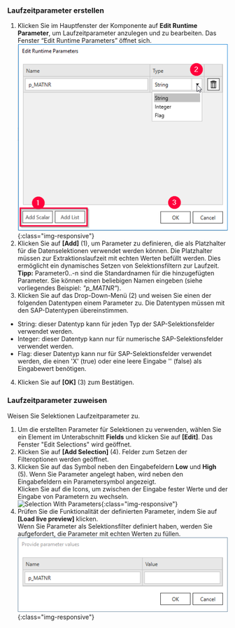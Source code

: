 

### Laufzeitparameter erstellen 

1. Klicken Sie im Hauptfenster der Komponente auf **Edit Runtime Parameter**, um Laufzeitparameter anzulegen und zu bearbeiten. 
Das Fenster “Edit Runtime Parameters” öffnet sich.<br> 
![Add parameters](/img/content/odp/odp-settings-add-parameters.png){:class="img-responsive"}<br> 
2. Klicken Sie auf **[Add]** (1), um Parameter zu definieren, die als Platzhalter für die Datenselektionen verwendet werden können. Die Platzhalter müssen zur Extraktionslaufzeit mit echten Werten befüllt werden. 
Dies ermöglicht ein dynamisches Setzen von Selektionsfiltern zur Laufzeit.<br>
**Tipp:** Parameter0..-n sind die Standardnamen für die hinzugefügten Parameter. Sie können einen beliebigen Namen eingeben (siehe vorliegendes Beispiel: *"p_MATNR"*).
3. Klicken Sie auf das Drop-Down-Menü (2) und weisen Sie einen der folgenden Datentypen einem Parameter zu. Die Datentypen müssen mit den SAP-Datentypen übereinstimmen. 
- String: dieser Datentyp kann für jeden Typ der SAP-Selektionsfelder verwendet werden.
- Integer: dieser Datentyp kann nur für numerische SAP-Selektionsfelder verwendet werden.
- Flag: dieser Datentyp kann nur für SAP-Selektionsfelder verwendet werden, die einen 'X'&nbsp;(true) oder eine leere Eingabe ''&nbsp;(false) als Eingabewert benötigen. <br>
4. Klicken Sie auf **[OK]** (3) zum Bestätigen.

### Laufzeitparameter zuweisen

Weisen Sie Selektionen Laufzeitparameter zu.

1. Um die erstellten Parameter für Selektionen zu verwenden, wählen Sie ein Element im Unterabschnitt **Fields** und klicken Sie auf **[Edit]**. Das Fenster "Edit Selections" wird geöffnet.<br> 
2. Klicken Sie auf **[Add Selection]** (4). Felder zum Setzen der Filteroptionen werden geöffnet.
3. Klicken Sie auf das Symbol neben den Eingabefeldern **Low** und **High** (5).
Wenn Sie Parameter angelegt haben, wird neben den Eingabefeldern ein Parametersymbol angezeigt. <br>
Klicken Sie auf die Icons, um zwischen der Eingabe fester Werte und der Eingabe von Parametern zu wechseln.  <br>
![Selection With Parameters](/img/content/edit-selections.png){:class="img-responsive"}<br>
4. Prüfen Sie die Funktionalität der definierten Parameter, indem Sie auf **[Load live preview]** klicken. <br>
Wenn Sie Parameter als Selektionsfilter definiert haben, werden Sie aufgefordert, die Parameter mit echten Werten zu füllen.  <br>
![provide values](/img/content/odp/odp-provide-parameter-values.png){:class="img-responsive"}
